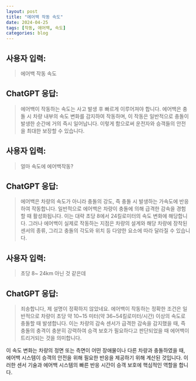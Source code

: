 ```yaml
---
layout: post
title: "에어백 작동 속도"
date: 2024-04-25
tags: [작동, 에어백, 속도]
categories: blog
---
```


## 사용자 입력:
> 에어백 작동 속도

## ChatGPT 응답:
> 에어백이 작동하는 속도는 사고 발생 후 빠르게 이루어져야 합니다. 에어백은 충돌 시 차량 내부의 속도 변화를 감지하여 작동하며, 이 작동은 일반적으로 충돌이 발생한 순간에 거의 즉시 일어납니다. 이렇게 함으로써 운전자와 승객들의 안전을 최대한 보장할 수 있습니다.

## 사용자 입력:
> 얼마 속도에 에어백작동?

## ChatGPT 응답:
> 에어백은 차량의 속도가 아니라 충돌의 강도, 즉 충돌 시 발생하는 가속도에 반응하여 작동합니다. 일반적으로 에어백은 차량이 충돌에 의해 급격한 감속을 경험할 때 활성화됩니다. 이는 대략 초당 8에서 24킬로미터의 속도 변화에 해당합니다. 그러나 에어백이 실제로 작동하는 지점은 차량의 설계와 해당 차량에 장착된 센서의 종류, 그리고 충돌의 각도와 위치 등 다양한 요소에 따라 달라질 수 있습니다.

## 사용자 입력:
> 초당 8~ 24km 아닌 것 같은데

## ChatGPT 응답:
> 죄송합니다, 제 설명이 정확하지 않았네요. 에어백이 작동하는 정확한 조건은 일반적으로 차량이 초당 약 10~15 미터(약 36~54킬로미터/시간) 이상의 속도로 충돌할 때 발생합니다. 이는 차량의 감속 센서가 급격한 감속을 감지했을 때, 즉 충돌의 충격이 충분히 강력하여 승객 보호가 필요하다고 판단되었을 때 에어백이 트리거되는 것을 의미합니다. 

이 속도 변화는 차량의 정면 또는 측면이 어떤 장애물이나 다른 차량과 충돌하였을 때, 에어백 시스템이 승객의 안전을 위해 필요한 반응을 제공하기 위해 계산된 것입니다. 이러한 센서 기술과 에어백 시스템의 빠른 반응 시간이 승객 보호에 핵심적인 역할을 합니다.

